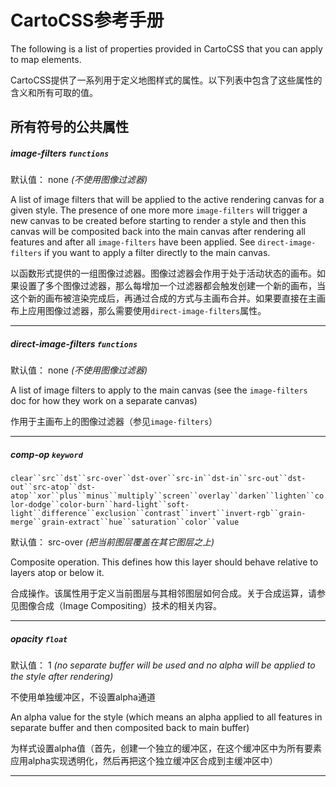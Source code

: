 # CartoCSS参考手册

The following is a list of properties provided in CartoCSS that you can apply to map elements.

CartoCSS提供了一系列用于定义地图样式的属性。以下列表中包含了这些属性的含义和所有可取的值。

## 所有符号的公共属性

##### image-filters `functions`


默认值： none
_(不使用图像过滤器)_

A list of image filters that will be applied to the active rendering canvas for a given style. The presence of one more more `image-filters` will trigger a new canvas to be created before starting to render a style and then this canvas will be composited back into the main canvas after rendering all features and after all `image-filters` have been applied. See `direct-image-filters` if you want to apply a filter directly to the main canvas.

以函数形式提供的一组图像过滤器。图像过滤器会作用于处于活动状态的画布。如果设置了多个图像过滤器，那么每增加一个过滤器都会触发创建一个新的画布，当这个新的画布被渲染完成后，再通过合成的方式与主画布合并。如果要直接在主画布上应用图像过滤器，那么需要使用`direct-image-filters`属性。

* * *

##### direct-image-filters `functions`


默认值： none
_(不使用图像过滤器)_

A list of image filters to apply to the main canvas (see the `image-filters` doc for how they work on a separate canvas)

作用于主画布上的图像过滤器（参见`image-filters`）

* * *

##### comp-op `keyword`
`clear``src``dst``src-over``dst-over``src-in``dst-in``src-out``dst-out``src-atop``dst-atop``xor``plus``minus``multiply``screen``overlay``darken``lighten``color-dodge``color-burn``hard-light``soft-light``difference``exclusion``contrast``invert``invert-rgb``grain-merge``grain-extract``hue``saturation``color``value`

默认值： src-over
_(把当前图层覆盖在其它图层之上)_

Composite operation. This defines how this layer should behave relative to layers atop or below it.

合成操作。该属性用于定义当前图层与其相邻图层如何合成。关于合成运算，请参见图像合成（Image Compositing）技术的相关内容。

* * *

##### opacity `float`


默认值： 1
_(no separate buffer will be used and no alpha will be applied to the style after rendering)_

不使用单独缓冲区，不设置alpha通道

An alpha value for the style (which means an alpha applied to all features in separate buffer and then composited back to main buffer)

为样式设置alpha值（首先，创建一个独立的缓冲区，在这个缓冲区中为所有要素应用alpha实现透明化，然后再把这个独立缓冲区合成到主缓冲区中）

* * *
